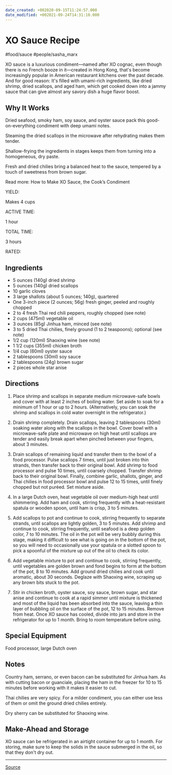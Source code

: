 ```yaml
---
date_created: +002020-09-15T11:24:57.000
date_modified: +002021-09-24T14:31:10.000
---
```


# XO Sauce Recipe

#food/sauce  #people/sasha_marx

XO sauce is a luxurious condiment—named after XO cognac, even though there is no French booze in it—created in Hong Kong, that's become increasingly popular in American restaurant kitchens over the past decade. And for good reason: It's filled with umami-rich ingredients, like dried shrimp, dried scallops, and aged ham, which get cooked down into a jammy sauce that can give almost any savory dish a huge flavor boost.

## Why It Works

Dried seafood, smoky ham, soy sauce, and oyster sauce pack this good-on-everything condiment with deep umami notes.

Steaming the dried scallops in the microwave after rehydrating makes them tender.

Shallow-frying the ingredients in stages keeps them from turning into a homogeneous, dry paste.

Fresh and dried chilies bring a balanced heat to the sauce, tempered by a touch of sweetness from brown sugar.

Read more: How to Make XO Sauce, the Cook’s Condiment

YIELD:

Makes 4 cups

ACTIVE TIME:

1 hour

TOTAL TIME:

3 hours

RATED:

    

## Ingredients

- 5 ounces (140g) dried shrimp
- 5 ounces (140g) dried scallops
- 10 garlic cloves
- 3 large shallots (about 5 ounces; 140g), quartered
- One 3-inch piece (2 ounces; 56g) fresh ginger, peeled and roughly chopped
- 2 to 4 fresh Thai red chili peppers, roughly chopped (see note)
- 2 cups (475ml) vegetable oil
- 3 ounces (85g) Jinhua ham, minced (see note)
- 3 to 5 dried Thai chilies, finely ground (1 to 2 teaspoons); optional (see note)
- 1/2 cup (120ml) Shaoxing wine (see note)
- 1 1/2 cups (355ml) chicken broth
- 1/4 cup (60ml) oyster sauce
- 2 tablespoons (30ml) soy sauce
- 2 tablespoons (24g) brown sugar
- 2 pieces whole star anise

## Directions

1. Place shrimp and scallops in separate medium microwave-safe bowls and cover with at least 2 inches of boiling water. Set aside to soak for a minimum of 1 hour or up to 2 hours. (Alternatively, you can soak the shrimp and scallops in cold water overnight in the refrigerator.)

2. Drain shrimp completely. Drain scallops, leaving 2 tablespoons (30ml) soaking water along with the scallops in the bowl. Cover bowl with a microwave-safe plate and microwave on high heat until scallops are tender and easily break apart when pinched between your fingers, about 3 minutes.

3. Drain scallops of remaining liquid and transfer them to the bowl of a food processor. Pulse scallops 7 times, until just broken into thin strands, then transfer back to their original bowl. Add shrimp to food processor and pulse 10 times, until coarsely chopped. Transfer shrimp back to their original bowl. Finally, combine garlic, shallots, ginger, and Thai chilies in food processor bowl and pulse 12 to 15 times, until finely chopped but not puréed. Set mixture aside.

4. In a large Dutch oven, heat vegetable oil over medium-high heat until shimmering. Add ham and cook, stirring frequently with a heat-resistant spatula or wooden spoon, until ham is crisp, 3 to 5 minutes.

5. Add scallops to pot and continue to cook, stirring frequently to separate strands, until scallops are lightly golden, 3 to 5 minutes. Add shrimp and continue to cook, stirring frequently, until seafood is a deep golden color, 7 to 10 minutes. The oil in the pot will be very bubbly during this stage, making it difficult to see what is going on in the bottom of the pot, so you will need to occasionally use your spatula or a slotted spoon to pick a spoonful of the mixture up out of the oil to check its color.

6. Add vegetable mixture to pot and continue to cook, stirring frequently, until vegetables are golden brown and fond begins to form at the bottom of the pot, 8 to 10 minutes. Add ground dried chilies and cook until aromatic, about 30 seconds. Deglaze with Shaoxing wine, scraping up any brown bits stuck to the pot.

7. Stir in chicken broth, oyster sauce, soy sauce, brown sugar, and star anise and continue to cook at a rapid simmer until mixture is thickened and most of the liquid has been absorbed into the sauce, leaving a thin layer of bubbling oil on the surface of the pot, 12 to 15 minutes. Remove from heat. Once XO sauce has cooled, divide into jars and store in the refrigerator for up to 1 month. Bring to room temperature before using.

## Special Equipment

Food processor, large Dutch oven

## Notes

Country ham, serrano, or even bacon can be substituted for Jinhua ham. As with cutting bacon or guanciale, placing the ham in the freezer for 10 to 15 minutes before working with it makes it easier to cut.

Thai chilies are very spicy. For a milder condiment, you can either use less of them or omit the ground dried chilies entirely.

Dry sherry can be substituted for Shaoxing wine.

## Make-Ahead and Storage

XO sauce can be refrigerated in an airtight container for up to 1 month. For storing, make sure to keep the solids in the sauce submerged in the oil, so that they don't dry out.

---

[Source](https://www.seriouseats.com/recipes/2019/04/xo-sauce.html)
